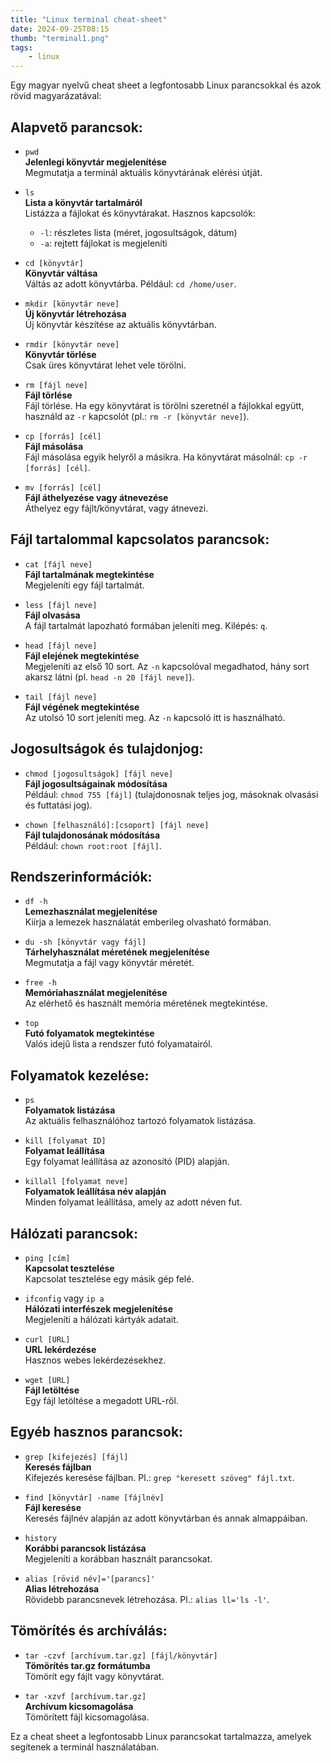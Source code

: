 ```yaml
---
title: "Linux terminal cheat-sheet"
date: 2024-09-25T08:15
thumb: "terminal1.png"
tags: 
    - linux
---
```


Egy magyar nyelvű cheat sheet a legfontosabb Linux parancsokkal és azok rövid magyarázatával:

## Alapvető parancsok:
- `pwd`  
  **Jelenlegi könyvtár megjelenítése**  
  Megmutatja a terminál aktuális könyvtárának elérési útját.

- `ls`  
  **Lista a könyvtár tartalmáról**  
  Listázza a fájlokat és könyvtárakat. Hasznos kapcsolók:
  - `-l`: részletes lista (méret, jogosultságok, dátum)
  - `-a`: rejtett fájlokat is megjeleníti

- `cd [könyvtár]`  
  **Könyvtár váltása**  
  Váltás az adott könyvtárba. Például: `cd /home/user`.

- `mkdir [könyvtár neve]`  
  **Új könyvtár létrehozása**  
  Új könyvtár készítése az aktuális könyvtárban.

- `rmdir [könyvtár neve]`  
  **Könyvtár törlése**  
  Csak üres könyvtárat lehet vele törölni.

- `rm [fájl neve]`  
  **Fájl törlése**  
  Fájl törlése. Ha egy könyvtárat is törölni szeretnél a fájlokkal együtt, használd az `-r` kapcsolót (pl.: `rm -r [könyvtár neve]`).

- `cp [forrás] [cél]`  
  **Fájl másolása**  
  Fájl másolása egyik helyről a másikra. Ha könyvtárat másolnál: `cp -r [forrás] [cél]`.

- `mv [forrás] [cél]`  
  **Fájl áthelyezése vagy átnevezése**  
  Áthelyez egy fájlt/könyvtárat, vagy átnevezi.

## Fájl tartalommal kapcsolatos parancsok:
- `cat [fájl neve]`  
  **Fájl tartalmának megtekintése**  
  Megjeleníti egy fájl tartalmát.

- `less [fájl neve]`  
  **Fájl olvasása**  
  A fájl tartalmát lapozható formában jeleníti meg. Kilépés: `q`.

- `head [fájl neve]`  
  **Fájl elejének megtekintése**  
  Megjeleníti az első 10 sort. Az `-n` kapcsolóval megadhatod, hány sort akarsz látni (pl. `head -n 20 [fájl neve]`).

- `tail [fájl neve]`  
  **Fájl végének megtekintése**  
  Az utolsó 10 sort jeleníti meg. Az `-n` kapcsoló itt is használható.

## Jogosultságok és tulajdonjog:
- `chmod [jogosultságok] [fájl neve]`  
  **Fájl jogosultságainak módosítása**  
  Például: `chmod 755 [fájl]` (tulajdonosnak teljes jog, másoknak olvasási és futtatási jog).


- `chown [felhasználó]:[csoport] [fájl neve]`  
  **Fájl tulajdonosának módosítása**  
  Például: `chown root:root [fájl]`.

## Rendszerinformációk:
- `df -h`  
  **Lemezhasználat megjelenítése**  
  Kiírja a lemezek használatát emberileg olvasható formában.

- `du -sh [könyvtár vagy fájl]`  
  **Tárhelyhasználat méretének megjelenítése**  
  Megmutatja a fájl vagy könyvtár méretét.

- `free -h`  
  **Memóriahasználat megjelenítése**  
  Az elérhető és használt memória méretének megtekintése.

- `top`  
  **Futó folyamatok megtekintése**  
  Valós idejű lista a rendszer futó folyamatairól.

## Folyamatok kezelése:
- `ps`  
  **Folyamatok listázása**  
  Az aktuális felhasználóhoz tartozó folyamatok listázása.

- `kill [folyamat ID]`  
  **Folyamat leállítása**  
  Egy folyamat leállítása az azonosító (PID) alapján.

- `killall [folyamat neve]`  
  **Folyamatok leállítása név alapján**  
  Minden folyamat leállítása, amely az adott néven fut.

## Hálózati parancsok:
- `ping [cím]`  
  **Kapcsolat tesztelése**  
  Kapcsolat tesztelése egy másik gép felé.

- `ifconfig` vagy `ip a`  
  **Hálózati interfészek megjelenítése**  
  Megjeleníti a hálózati kártyák adatait.

- `curl [URL]`  
  **URL lekérdezése**  
  Hasznos webes lekérdezésekhez.

- `wget [URL]`  
  **Fájl letöltése**  
  Egy fájl letöltése a megadott URL-ről.

## Egyéb hasznos parancsok:
- `grep [kifejezés] [fájl]`  
  **Keresés fájlban**  
  Kifejezés keresése fájlban. Pl.: `grep "keresett szöveg" fájl.txt`.

- `find [könyvtár] -name [fájlnév]`  
  **Fájl keresése**  
  Keresés fájlnév alapján az adott könyvtárban és annak almappáiban.

- `history`  
  **Korábbi parancsok listázása**  
  Megjeleníti a korábban használt parancsokat.

- `alias [rövid név]='[parancs]'`  
  **Alias létrehozása**  
  Rövidebb parancsnevek létrehozása. Pl.: `alias ll='ls -l'`.

## Tömörítés és archíválás:
- `tar -czvf [archívum.tar.gz] [fájl/könyvtár]`  
  **Tömörítés tar.gz formátumba**  
  Tömörít egy fájlt vagy könyvtárat.

- `tar -xzvf [archívum.tar.gz]`  
  **Archívum kicsomagolása**  
  Tömörített fájl kicsomagolása.

Ez a cheat sheet a legfontosabb Linux parancsokat tartalmazza, amelyek segítenek a terminál használatában.